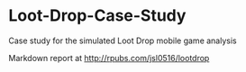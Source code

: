 # Loot-Drop-Case-Study
Case study for the simulated Loot Drop mobile game analysis

Markdown report at http://rpubs.com/jsl0516/lootdrop
